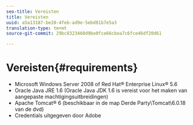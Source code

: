```yaml
---
seo-title: Vereisten
title: Vereisten
uuid: a5a13187-be20-4feb-ad9e-5ebd81b7e5a3
translation-type: tm+mt
source-git-commit: 29bc8323460d9be0fce66cbea7c6fce46df20d61

---
```



# Vereisten{#requirements}

* Microsoft Windows Server 2008 of Red Hat® Enterprise Linux® 5.6
* Oracle Java JRE 1.6 (Oracle Java JDK 1.6 is vereist voor het maken van aangepaste machtigingsuitbreidingen)
* Apache Tomcat® 6 (beschikbaar in de map Derde Party\Tomcat\6.0.18 van de dvd)
* Credentials uitgegeven door Adobe

